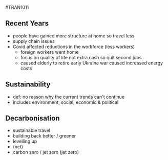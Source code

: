 #TRAN1011 
## Recent Years
- people have gained more structure at home so travel less
- supply chain issues
- Covid affected reductions in the workforce (less workers)
	- foreign workers went home
	- focus on quality of life not extra cash so quit second jobs
	- caused elderly to retire early
Ukraine war caused increased energy costs
##  Sustainability
- def: no reason why the current trends can't continue
- includes environment, social, economic & political
## Decarbonisation
- sustainable travel
- building back better / greener
- levelling up
- (net) 
- carbon zero / jet zero (jet zero)